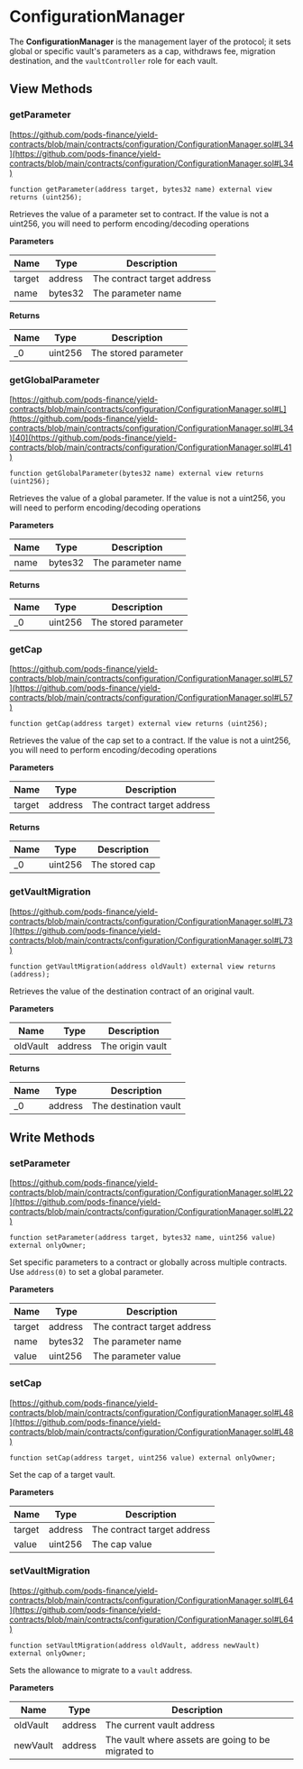 # ConfigurationManager

The **ConfigurationManager** is the management layer of the protocol; it sets global or specific vault's parameters as a cap, withdraws fee, migration destination, and the `vaultController` role for each vault.

## View Methods

### getParameter

[https://github.com/pods-finance/yield-contracts/blob/main/contracts/configuration/ConfigurationManager.sol#L34](https://github.com/pods-finance/yield-contracts/blob/main/contracts/configuration/ConfigurationManager.sol#L34)

```solidity
function getParameter(address target, bytes32 name) external view returns (uint256);
```

Retrieves the value of a parameter set to contract. If the value is not a uint256, you will need to perform encoding/decoding operations

**Parameters**

| Name   | Type    | Description                 |
| ------ | ------- | --------------------------- |
| target | address | The contract target address |
| name   | bytes32 | The parameter name          |

**Returns**

| Name | Type    | Description          |
| ---- | ------- | -------------------- |
| \_0  | uint256 | The stored parameter |

### getGlobalParameter

[https://github.com/pods-finance/yield-contracts/blob/main/contracts/configuration/ConfigurationManager.sol#L](https://github.com/pods-finance/yield-contracts/blob/main/contracts/configuration/ConfigurationManager.sol#L34)[40](https://github.com/pods-finance/yield-contracts/blob/main/contracts/configuration/ConfigurationManager.sol#L41)

```solidity
function getGlobalParameter(bytes32 name) external view returns (uint256);
```

Retrieves the value of a global parameter. If the value is not a uint256, you will need to perform encoding/decoding operations

**Parameters**

| Name | Type    | Description        |
| ---- | ------- | ------------------ |
| name | bytes32 | The parameter name |

**Returns**

| Name | Type    | Description          |
| ---- | ------- | -------------------- |
| \_0  | uint256 | The stored parameter |

### getCap

[https://github.com/pods-finance/yield-contracts/blob/main/contracts/configuration/ConfigurationManager.sol#L57](https://github.com/pods-finance/yield-contracts/blob/main/contracts/configuration/ConfigurationManager.sol#L57)

```solidity
function getCap(address target) external view returns (uint256);
```

Retrieves the value of the cap set to a contract. If the value is not a uint256, you will need to perform encoding/decoding operations

**Parameters**

| Name   | Type    | Description                 |
| ------ | ------- | --------------------------- |
| target | address | The contract target address |

**Returns**

| Name | Type    | Description    |
| ---- | ------- | -------------- |
| \_0  | uint256 | The stored cap |

### getVaultMigration

[https://github.com/pods-finance/yield-contracts/blob/main/contracts/configuration/ConfigurationManager.sol#L73](https://github.com/pods-finance/yield-contracts/blob/main/contracts/configuration/ConfigurationManager.sol#L73)

```solidity
function getVaultMigration(address oldVault) external view returns (address);
```

Retrieves the value of the destination contract of an original vault.

**Parameters**

| Name     | Type    | Description      |
| -------- | ------- | ---------------- |
| oldVault | address | The origin vault |

**Returns**

| Name | Type    | Description           |
| ---- | ------- | --------------------- |
| \_0  | address | The destination vault |

## Write Methods

### setParameter

[https://github.com/pods-finance/yield-contracts/blob/main/contracts/configuration/ConfigurationManager.sol#L22](https://github.com/pods-finance/yield-contracts/blob/main/contracts/configuration/ConfigurationManager.sol#L22)

```solidity
function setParameter(address target, bytes32 name, uint256 value) external onlyOwner;
```

Set specific parameters to a contract or globally across multiple contracts. Use `address(0)` to set a global parameter.

**Parameters**

| Name   | Type    | Description                 |
| ------ | ------- | --------------------------- |
| target | address | The contract target address |
| name   | bytes32 | The parameter name          |
| value  | uint256 | The parameter value         |

### setCap

[https://github.com/pods-finance/yield-contracts/blob/main/contracts/configuration/ConfigurationManager.sol#L48](https://github.com/pods-finance/yield-contracts/blob/main/contracts/configuration/ConfigurationManager.sol#L48)

```solidity
function setCap(address target, uint256 value) external onlyOwner;
```

Set the cap of a target vault.

**Parameters**

| Name   | Type    | Description                 |
| ------ | ------- | --------------------------- |
| target | address | The contract target address |
| value  | uint256 | The cap value               |

### setVaultMigration

[https://github.com/pods-finance/yield-contracts/blob/main/contracts/configuration/ConfigurationManager.sol#L64](https://github.com/pods-finance/yield-contracts/blob/main/contracts/configuration/ConfigurationManager.sol#L64)

```solidity
function setVaultMigration(address oldVault, address newVault) external onlyOwner;
```

Sets the allowance to migrate to a `vault` address.

**Parameters**

| Name     | Type    | Description                                        |
| -------- | ------- | -------------------------------------------------- |
| oldVault | address | The current vault address                          |
| newVault | address | The vault where assets are going to be migrated to |

